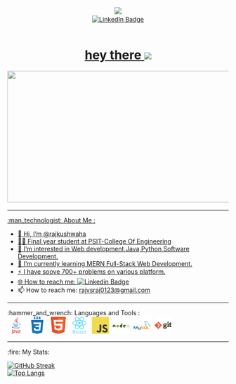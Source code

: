 <div id="header" align="center">
  <img src="https://media.giphy.com/media/M9gbBd9nbDrOTu1Mqx/giphy.gif" width="100"/>
</div>
<div id="badges" align="center">
  <a href="https://www.linkedin.com/in/raj-kushwaha-92611b20a/">
    <img src="https://img.shields.io/badge/LinkedIn-blue?style=for-the-badge&logo=linkedin&logoColor=white" alt="LinkedIn Badge"/>
 
</div>
<div align="center">
  <img src="https://komarev.com/ghpvc/?username=Rajkushwaha0&style=flat-square&color=blue" alt="" />
</div>


<h1 align="center">
  hey there
  <img src="https://media.giphy.com/media/hvRJCLFzcasrR4ia7z/giphy.gif" width="30px"/>
</h1>
<div align="center">
  <img src="https://media.giphy.com/media/dWesBcTLavkZuG35MI/giphy.gif" width="600" height="300"/>
</div>
<hr>
:man_technologist: About Me :

- 👋 Hi, I’m @rajkushwaha
- 👨‍🎓 Final year student at PSIT-College Of Engineering
- 👀 I’m interested in Web development,Java,Python,Software Development.
- 🌱 I’m currently learning MERN Full-Stack Web Development.
- ⚡ I have soove 700+ problems on various platform.
- 🌐 How to reach me: [![Linkedin Badge](https://img.shields.io/badge/-Raj-blue?style=flat&logo=Linkedin&logoColor=white)](linkedin.com/in/raj-kushwaha-92611b20a/)
- 📫 How to reach me: rajvsraj0123@gmail.com


<hr>
:hammer_and_wrench: Languages and Tools :
<div>
  <img src="https://github.com/devicons/devicon/blob/master/icons/java/java-original-wordmark.svg" title="Java" alt="Java" width="40" height="40"/>&nbsp;
  <img src="https://github.com/devicons/devicon/blob/master/icons/css3/css3-plain-wordmark.svg"  title="CSS3" alt="CSS" width="40" height="40"/>&nbsp;
  <img src="https://github.com/devicons/devicon/blob/master/icons/html5/html5-original.svg" title="HTML5" alt="HTML" width="40" height="40"/>&nbsp;
  <img src="https://github.com/devicons/devicon/blob/master/icons/react/react-original-wordmark.svg" title="React" alt="React" width="40" height="40"/>&nbsp;
  <img src="https://github.com/devicons/devicon/blob/master/icons/javascript/javascript-original.svg" title="JavaScript" alt="JavaScript" width="40" height="40"/>&nbsp;
    <img src="https://github.com/devicons/devicon/blob/master/icons/nodejs/nodejs-original-wordmark.svg" title="NodeJS" alt="NodeJS" width="40" height="40"/>&nbsp;
  <img src="https://github.com/devicons/devicon/blob/master/icons/mysql/mysql-original-wordmark.svg" title="MySQL"  alt="MySQL" width="40" height="40"/>&nbsp;
  <img src="https://github.com/devicons/devicon/blob/master/icons/git/git-original-wordmark.svg" title="Git" **alt="Git" width="40" height="40"/>
</div>

<hr>
:fire: My Stats:

[![GitHub Streak](http://github-readme-streak-stats.herokuapp.com?user=Rajkushwaha0&theme=dark&background=000000)](https://git.io/streak-stats)
<br>
[![Top Langs](https://github-readme-stats.vercel.app/api/top-langs/?username=Rajkushwaha0&layout=compact&theme=vision-friendly-dark)](https://github.com/anuraghazra/github-readme-stats)
